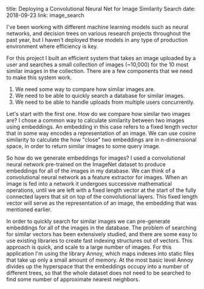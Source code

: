 title: Deploying a Convolutional Neural Net for Image Similarity Search
date: 2018-09-23
link: image_search

I've been working with different machine learning models such as neural networks, and decision trees on various research projects throughout the past year, but I haven't deployed these models in any type of production environment where efficiency is key. 

For this project I built an efficient system that takes an image uploaded by a user and searches a small collection of images (~10,000) for the 10 most similar images in the collection. There are a few components that we need to make this system work.

1) We need some way to compare how similar images are.
2) We need to be able to quickly search a database for similar images.
3) We need to be able to handle uploads from multiple users concurrently. 

Let's start with the first one. How do we compare how similar two images are? I chose a common way to calculate similarity between two images using embeddings. An embedding in this case refers to a fixed length vector that in some way encodes a representation of an image. We can use cosine similarity to calculate the how "close" two embeddings are in n-dimensional space, in order to return similar images to some query image.

So how do we generate embeddings for images? I used a convolutional neural network pre-trained on the ImageNet dataset to produce embeddings for all of the images in my database. We can think of a convolutional neural network as a feature extractor for images. When an image is fed into a network it undergoes successive mathematical operations, until we are left with a fixed length vector at the start of the fully connected layers that sit on top of the convolutional layers. This fixed length vector will serve as the representation of an image, the embedding that was mentioned earlier. 

In order to quickly search for similar images we can pre-generate embeddings for all of the images in the database. The problem of searching for similar vectors has been extensively studied, and there are some easy to use existing libraries to create fast indexing structures out of vectors. This approach is quick, and scale to a large number of images. For this application I'm using the library Annoy, which maps indexes into static files that take up only a small amount of memory. At the most basic level Annoy divides up the hyperspace that the embeddings occupy into a number of different trees, so that the whole dataset does not need to be searched to find some number of approximate nearest neighbors. 
